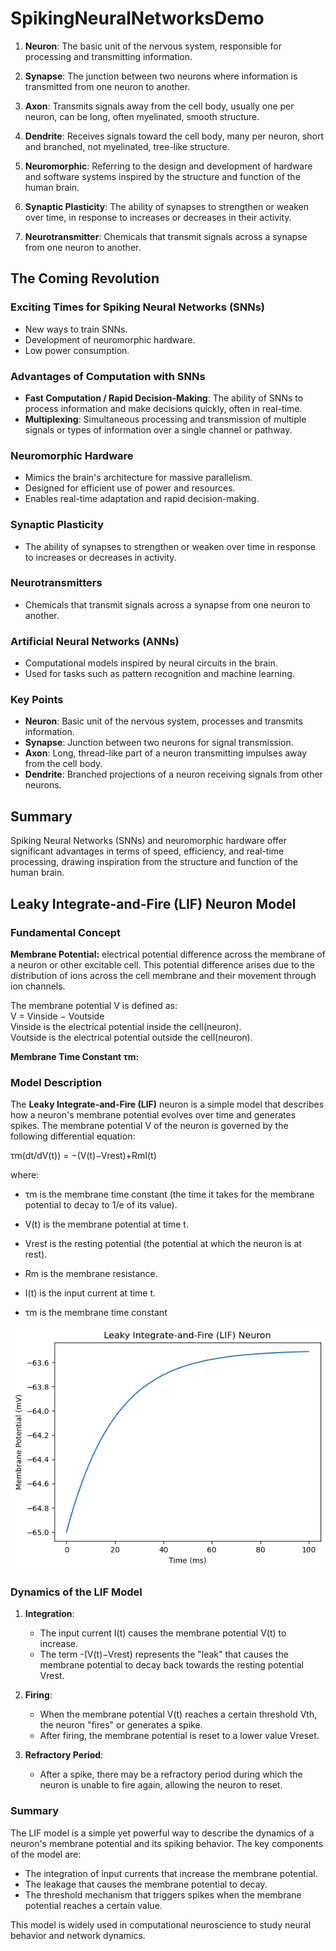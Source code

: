 # SpikingNeuralNetworksDemo

1. **Neuron**: The basic unit of the nervous system, responsible for processing and transmitting information.

2. **Synapse**: The junction between two neurons where information is transmitted from one neuron to another.

3. **Axon**: Transmits signals away from the cell body, usually one per neuron, can be long, often myelinated, smooth structure.

4. **Dendrite**: Receives signals toward the cell body, many per neuron, short and branched, not myelinated, tree-like structure.

5. **Neuromorphic**: Referring to the design and development of hardware and software systems inspired by the structure and function of the human brain.

6. **Synaptic Plasticity**: The ability of synapses to strengthen or weaken over time, in response to increases or decreases in their activity.

7. **Neurotransmitter**: Chemicals that transmit signals across a synapse from one neuron to another.

## The Coming Revolution

### Exciting Times for Spiking Neural Networks (SNNs)
- New ways to train SNNs.
- Development of neuromorphic hardware.
- Low power consumption.

### Advantages of Computation with SNNs
- **Fast Computation / Rapid Decision-Making**: The ability of SNNs to process information and make decisions quickly, often in real-time.
- **Multiplexing**: Simultaneous processing and transmission of multiple signals or types of information over a single channel or pathway.

### Neuromorphic Hardware
- Mimics the brain's architecture for massive parallelism.
- Designed for efficient use of power and resources.
- Enables real-time adaptation and rapid decision-making.

### Synaptic Plasticity
- The ability of synapses to strengthen or weaken over time in response to increases or decreases in activity.

### Neurotransmitters
- Chemicals that transmit signals across a synapse from one neuron to another.

### Artificial Neural Networks (ANNs)
- Computational models inspired by neural circuits in the brain.
- Used for tasks such as pattern recognition and machine learning.

### Key Points
- **Neuron**: Basic unit of the nervous system, processes and transmits information.
- **Synapse**: Junction between two neurons for signal transmission.
- **Axon**: Long, thread-like part of a neuron transmitting impulses away from the cell body.
- **Dendrite**: Branched projections of a neuron receiving signals from other neurons.

## Summary
Spiking Neural Networks (SNNs) and neuromorphic hardware offer significant advantages in terms of speed, efficiency, and real-time processing, drawing inspiration from the structure and function of the human brain.

## Leaky Integrate-and-Fire (LIF) Neuron Model

### Fundamental Concept
**Membrane Potential:** electrical potential difference across the membrane of a neuron or other excitable cell. This potential difference arises due to the distribution of ions across the cell membrane and their movement through ion channels.<br>

The membrane potential V is defined as:<br>
V = Vinside − Voutside<br>
Vinside ​is the electrical potential inside the cell(neuron).<br>
Voutside is the electrical potential outside the cell(neuron).<br>

**Membrane Time Constant τm:** 

### Model Description
The **Leaky Integrate-and-Fire (LIF)** neuron is a simple model that describes how a neuron's membrane potential evolves over time and generates spikes. The membrane potential V of the neuron is governed by the following differential equation:

τm(dt/dV(t)) = −(V(t)−Vrest)+RmI(t)

where:
- τm is the membrane time constant (the time it takes for the membrane potential to decay to 1/e of its value).
- V(t) is the membrane potential at time t.
- Vrest is the resting potential (the potential at which the neuron is at rest).
- Rm is the membrane resistance.
- I(t) is the input current at time t.

-  τm is the membrane time constant

![Leaky Integrate and Fire Neuron](Image/leaky_integrate_and_fire_neuron.png)

### Dynamics of the LIF Model
1. **Integration**:
   - The input current I(t) causes the membrane potential V(t) to increase.
   - The term -(V(t)−Vrest) represents the "leak" that causes the membrane potential to decay back towards the resting potential Vrest.

2. **Firing**:
   - When the membrane potential V(t) reaches a certain threshold Vth, the neuron "fires" or generates a spike.
   - After firing, the membrane potential is reset to a lower value Vreset.

3. **Refractory Period**:
   - After a spike, there may be a refractory period during which the neuron is unable to fire again, allowing the neuron to reset.

### Summary
The LIF model is a simple yet powerful way to describe the dynamics of a neuron's membrane potential and its spiking behavior. The key components of the model are:
- The integration of input currents that increase the membrane potential.
- The leakage that causes the membrane potential to decay.
- The threshold mechanism that triggers spikes when the membrane potential reaches a certain value.

This model is widely used in computational neuroscience to study neural behavior and network dynamics.